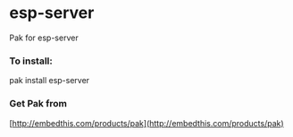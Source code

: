 esp-server
===

Pak for esp-server

### To install:

pak install esp-server

### Get Pak from

[http://embedthis.com/products/pak](http://embedthis.com/products/pak)
